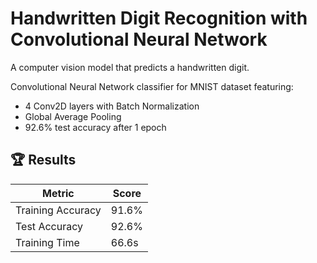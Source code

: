 # Handwritten Digit Recognition with Convolutional Neural Network
A computer vision model that predicts a handwritten digit.

Convolutional Neural Network classifier for MNIST dataset featuring:
- 4 Conv2D layers with Batch Normalization
- Global Average Pooling
- 92.6% test accuracy after 1 epoch

## 🏆 Results
| Metric          | Score  |
|-----------------|--------|
| Training Accuracy | 91.6% |
| Test Accuracy    | 92.6%  |
| Training Time    | 66.6s  |
